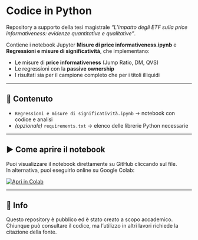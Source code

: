
# Codice in Python

Repository a supporto della tesi magistrale *“L’impatto degli ETF sulla price informativeness: evidenze quantitative e qualitative”*.  

Contiene i notebook Jupyter **Misure di price informativeness.ipynb** e **Regressioni e misure di significatività**, che implementano:
- Le misure di **price informativeness** (Jump Ratio, DM, QVS)
- Le regressioni con la **passive ownership**
- I risultati sia per il campione completo che per i titoli illiquidi

---

## 📂 Contenuto
- `Regressioni e misure di significatività.ipynb` → notebook con codice e analisi
- *(opzionale)* `requirements.txt` → elenco delle librerie Python necessarie

---

## ▶️ Come aprire il notebook
Puoi visualizzare il notebook direttamente su GitHub cliccando sul file.  
In alternativa, puoi eseguirlo online su Google Colab:  

[![Apri in Colab](https://colab.research.google.com/assets/colab-badge.svg)](https://colab.research.google.com/github/tuo-username/nome-repo/blob/main/Regressioni%20e%20misure%20di%20significatività.ipynb)

---

## 📖 Info
Questo repository è pubblico ed è stato creato a scopo accademico.  
Chiunque può consultare il codice, ma l’utilizzo in altri lavori richiede la citazione della fonte.
